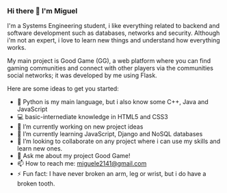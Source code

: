 ### Hi there 👋 I'm Miguel

I'm a Systems Engineering student, i like everything related to backend and software development such as databases, networks and security. Although i'm not an expert, i love to learn new things and understand how everything works.

My main project is Good Game (GG), a web platform where you can find gaming communities and connect with other players via the communities social networks; it was developed by me using Flask.

Here are some ideas to get you started:

- 🐍 Python is my main language, but i also know some C++, Java and JavaScript
- 💻 basic-internediate knowledge in HTML5 and CSS3
- 🔭 I’m currently working on new project ideas
- 🌱 I’m currently learning JavaScript, Django and NoSQL databases
- 👯 I’m looking to collaborate on any project where i can use my skills and learn new ones.
- 💬 Ask me about my project Good Game!
- 📫 How to reach me: miguele2141@gmail.com
- ⚡ Fun fact: I have never broken an arm, leg or wrist, but i do have a broken tooth.
<!--- 🤔 I’m looking for help with -->
